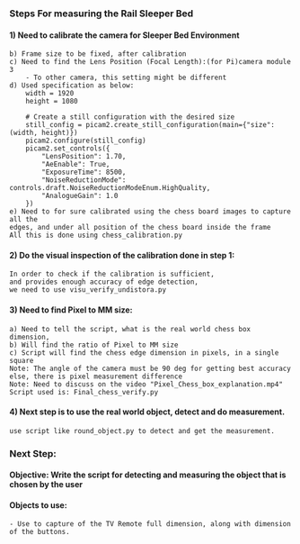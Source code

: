 ### Steps For measuring the Rail Sleeper Bed 

#### 1) Need to calibrate the camera for Sleeper Bed Environment
    b) Frame size to be fixed, after calibration
    c) Need to find the Lens Position (Focal Length):(for Pi)camera module 3 
        - To other camera, this setting might be different 
    d) Used specification as below:
        width = 1920
        height = 1080
        
        # Create a still configuration with the desired size
        still_config = picam2.create_still_configuration(main={"size": (width, height)})
        picam2.configure(still_config)
        picam2.set_controls({
            "LensPosition": 1.70,
            "AeEnable": True,
            "ExposureTime": 8500,
            "NoiseReductionMode": controls.draft.NoiseReductionModeEnum.HighQuality,
            "AnalogueGain": 1.0
        })
    e) Need to for sure calibrated using the chess board images to capture all the 
    edges, and under all position of the chess board inside the frame
    All this is done using chess_calibration.py

#### 2) Do the visual inspection of the calibration done in step 1:
    In order to check if the calibration is sufficient,
    and provides enough accuracy of edge detection, 
    we need to use visu_verify_undistora.py

#### 3) Need to find Pixel to MM size:
    a) Need to tell the script, what is the real world chess box dimension,
    b) Will find the ratio of Pixel to MM size
    c) Script will find the chess edge dimension in pixels, in a single square
    Note: The angle of the camera must be 90 deg for getting best accuracy 
    else, there is pixel measurement difference
    Note: Need to discuss on the video "Pixel_Chess_box_explanation.mp4"
    Script used is: Final_chess_verify.py

#### 4) Next step is to use the real world object, detect and do measurement. 
    use script like round_object.py to detect and get the measurement.  
    
### Next Step:

#### Objective: Write the script for detecting and measuring the object that is chosen by the user

#### Objects to use:
    - Use to capture of the TV Remote full dimension, along with dimension of the buttons.


